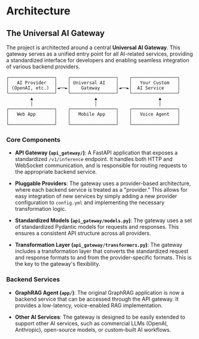 # Architecture

## The Universal AI Gateway

The project is architected around a central **Universal AI Gateway**. This gateway serves as a unified entry point for all AI-related services, providing a standardized interface for developers and enabling seamless integration of various backend providers.

```
┌─────────────────┐    ┌─────────────────┐    ┌─────────────────┐
│   AI Provider   │    │ Universal AI    │    │   Your Custom   │
│ (OpenAI, etc.)  │◄──►│    Gateway      │◄──►│  AI Service     │
└─────────────────┘    └─────────────────┘    └─────────────────┘
         ▲                       ▲                       ▲
         │                       │                       │
┌─────────────────┐    ┌─────────────────┐    ┌─────────────────┐
│   Web App       │    │   Mobile App    │    │   Voice Agent   │
│                 │    │                 │    │                 │
└─────────────────┘    └─────────────────┘    └─────────────────┘
```

### Core Components

*   **API Gateway (`api_gateway/`)**: A FastAPI application that exposes a standardized `/v1/inference` endpoint. It handles both HTTP and WebSocket communication, and is responsible for routing requests to the appropriate backend service.

*   **Pluggable Providers**: The gateway uses a provider-based architecture, where each backend service is treated as a "provider." This allows for easy integration of new services by simply adding a new provider configuration to `config.yml` and implementing the necessary transformation logic.

*   **Standardized Models (`api_gateway/models.py`)**: The gateway uses a set of standardized Pydantic models for requests and responses. This ensures a consistent API structure across all providers.

*   **Transformation Layer (`api_gateway/transformers.py`)**: The gateway includes a transformation layer that converts the standardized request and response formats to and from the provider-specific formats. This is the key to the gateway's flexibility.

### Backend Services

*   **GraphRAG Agent (`app/`)**: The original GraphRAG application is now a backend service that can be accessed through the API gateway. It provides a low-latency, voice-enabled RAG implementation.

*   **Other AI Services**: The gateway is designed to be easily extended to support other AI services, such as commercial LLMs (OpenAI, Anthropic), open-source models, or custom-built AI workflows.